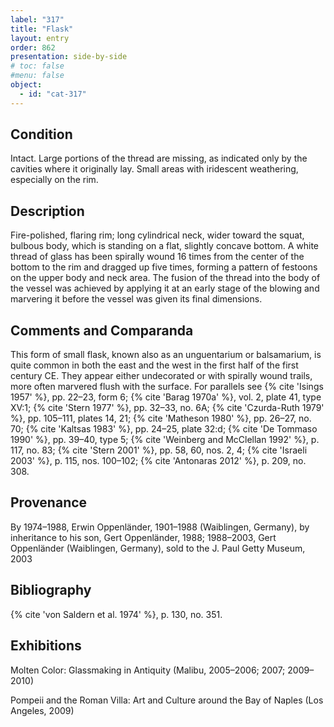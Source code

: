 ```yaml
---
label: "317"
title: "Flask"
layout: entry
order: 862
presentation: side-by-side
# toc: false
#menu: false 
object:
  - id: "cat-317"
---
```


## Condition

Intact. Large portions of the thread are missing, as indicated only by the cavities where it originally lay. Small areas with iridescent weathering, especially on the rim.

## Description

Fire-polished, flaring rim; long cylindrical neck, wider toward the squat, bulbous body, which is standing on a flat, slightly concave bottom. A white thread of glass has been spirally wound 16 times from the center of the bottom to the rim and dragged up five times, forming a pattern of festoons on the upper body and neck area. The fusion of the thread into the body of the vessel was achieved by applying it at an early stage of the blowing and marvering it before the vessel was given its final dimensions.

## Comments and Comparanda

This form of small flask, known also as an unguentarium or balsamarium, is quite common in both the east and the west in the first half of the first century CE. They appear either undecorated or with spirally wound trails, more often marvered flush with the surface. For parallels see {% cite 'Isings 1957' %}, pp. 22–23, form 6; {% cite 'Barag 1970a' %}, vol. 2, plate 41, type XV:1; {% cite 'Stern 1977' %}, pp. 32–33, no. 6A; {% cite 'Czurda-Ruth 1979' %}, pp. 105–111, plates 14, 21; {% cite 'Matheson 1980' %}, pp. 26–27, no. 70; {% cite 'Kaltsas 1983' %}, pp. 24–25, plate 32:d; {% cite 'De Tommaso 1990' %}, pp. 39–40, type 5; {% cite 'Weinberg and McClellan 1992' %}, p. 117, no. 83; {% cite 'Stern 2001' %}, pp. 58, 60, nos. 2, 4; {% cite 'Israeli 2003' %}, p. 115, nos. 100–102; {% cite 'Antonaras 2012' %}, p. 209, no. 308.

## Provenance

By 1974–1988, Erwin Oppenländer, 1901–1988 (Waiblingen, Germany), by inheritance to his son, Gert Oppenländer, 1988; 1988–2003, Gert Oppenländer (Waiblingen, Germany), sold to the J. Paul Getty Museum, 2003

## Bibliography

{% cite 'von Saldern et al. 1974' %}, p. 130, no. 351.

## Exhibitions

Molten Color: Glassmaking in Antiquity (Malibu, 2005–2006; 2007; 2009–2010)

Pompeii and the Roman Villa: Art and Culture around the Bay of Naples (Los Angeles, 2009)
